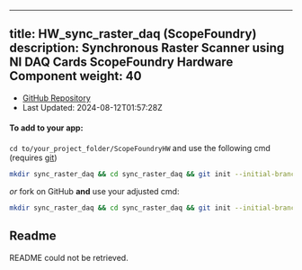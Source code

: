 
---
title: HW_sync_raster_daq (ScopeFoundry)
description: Synchronous Raster Scanner using NI DAQ Cards ScopeFoundry Hardware Component
weight: 40
---
- [GitHub Repository](https://github.com/ScopeFoundry/HW_sync_raster_daq)
- Last Updated: 2024-08-12T01:57:28Z


#### To add to your app:

`cd to/your_project_folder/ScopeFoundryHW` and use the following cmd (requires [git](/docs/100_development/20_git/))

```bash
mkdir sync_raster_daq && cd sync_raster_daq && git init --initial-branch=master && git remote add upstream_ScopeFoundry https://github.com/ScopeFoundry/HW_sync_raster_daq && git pull upstream_ScopeFoundry master && cd ..
```

*or* fork on GitHub **and** use your adjusted cmd:

```bash
mkdir sync_raster_daq && cd sync_raster_daq && git init --initial-branch=master && git remote add origin https://github.com/YOUR_GH_ACC/HW_sync_raster_daq && git pull origin master && cd ..
```

## Readme
README could not be retrieved.
